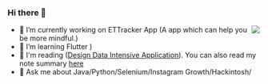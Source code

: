 ### Hi there 👋

<img align="right" src="https://github-readme-stats.vercel.app/api?username=CharlesCCC&show_icons=true&icon_color=0366d6&text_color=24292e&bg_color=ffffff&hide_title=true" />

- 🔭 I’m currently working on ETTracker App (A app which can help you be more mindful.)
- 🌱 I’m learning Flutter )
- 🤔 I'm reading <DDIA>([Design Data Intensive Application](https://amzn.to/3d4iThl)). You can also read my note summary [here](https://comeshare.net/category/study/system-design/)
- 💬 Ask me about Java/Python/Selenium/Instagram Growth/Hackintosh/

<!--
**CharlesCCC/CharlesCCC** is a ✨ _special_ ✨ repository because its `README.md` (this file) appears on your GitHub profile.

![image title](https://rushter.com/counter.svg)

Here are some ideas to get you started:

- 👯 I’m looking to collaborate on ...
- 🤔 I’m looking for help with ...
- 💬 Ask me about ...
- 📫 How to reach me: ...
- 😄 Pronouns: ...
- ⚡ Fun fact: ...

-->
